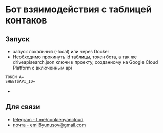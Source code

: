 # Бот взяимодействия с таблицей контаков

## Запуск
- запуск локальный (-local) или через Docker
- Необходимо прокинуть id таблицы, токен бота, а так же driveapisearch.json ключи к проекту, созданному на Google Cloud Platform с включенным api
```dotenv
TOKEN_A=
SHEETSAPI_ID=
 ```
- 
## Для связи
- [telegram - t.me/cookienyancloud](t.me/cookienyancloud)
- [почта - emil8yunusov@gmail.com](emil8yunusov@gmail.com)




 
 
 
